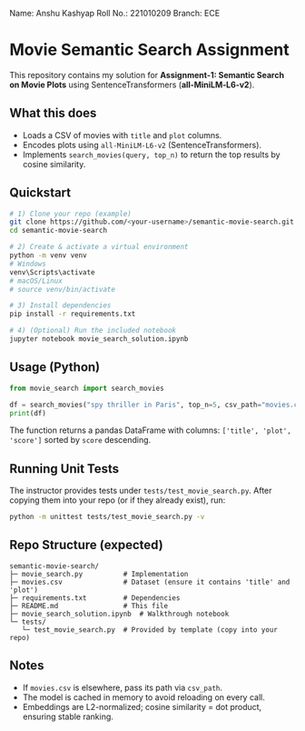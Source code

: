 Name: Anshu Kashyap
Roll No.: 221010209
Branch: ECE


# Movie Semantic Search Assignment

This repository contains my solution for **Assignment‑1: Semantic Search on Movie Plots** using SentenceTransformers (**all‑MiniLM‑L6‑v2**).

## What this does
- Loads a CSV of movies with `title` and `plot` columns.
- Encodes plots using `all-MiniLM-L6-v2` (SentenceTransformers).
- Implements `search_movies(query, top_n)` to return the top results by cosine similarity.

## Quickstart

```bash
# 1) Clone your repo (example)
git clone https://github.com/<your-username>/semantic-movie-search.git
cd semantic-movie-search

# 2) Create & activate a virtual environment
python -m venv venv
# Windows
venv\Scripts\activate
# macOS/Linux
# source venv/bin/activate

# 3) Install dependencies
pip install -r requirements.txt

# 4) (Optional) Run the included notebook
jupyter notebook movie_search_solution.ipynb
```

## Usage (Python)

```python
from movie_search import search_movies

df = search_movies("spy thriller in Paris", top_n=5, csv_path="movies.csv")
print(df)
```

The function returns a pandas DataFrame with columns: `['title', 'plot', 'score']` sorted by `score` descending.

## Running Unit Tests

The instructor provides tests under `tests/test_movie_search.py`. After copying them into your repo (or if they already exist), run:

```bash
python -m unittest tests/test_movie_search.py -v
```

## Repo Structure (expected)

```
semantic-movie-search/
├─ movie_search.py          # Implementation
├─ movies.csv               # Dataset (ensure it contains 'title' and 'plot')
├─ requirements.txt         # Dependencies
├─ README.md                # This file
├─ movie_search_solution.ipynb  # Walkthrough notebook
└─ tests/
   └─ test_movie_search.py  # Provided by template (copy into your repo)
```

## Notes
- If `movies.csv` is elsewhere, pass its path via `csv_path`.
- The model is cached in memory to avoid reloading on every call.
- Embeddings are L2-normalized; cosine similarity = dot product, ensuring stable ranking.
